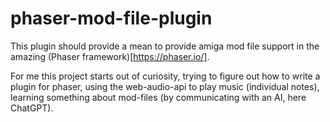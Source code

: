 # phaser-mod-file-plugin
This plugin should provide a mean to provide amiga mod file support in the amazing (Phaser framework)[https://phaser.io/].

For me this project starts out of curiosity, trying to figure out how to write a plugin for phaser, using the web-audio-api to play music (individual notes), learning something about mod-files (by communicating with an AI, here ChatGPT).